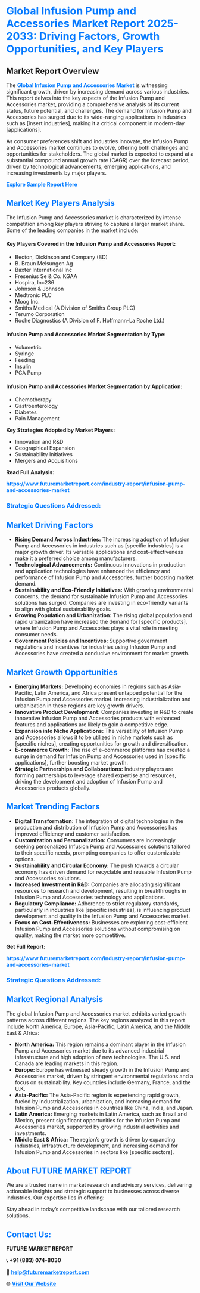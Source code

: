 <h1 style="color: #007BFF;">Global Infusion Pump and Accessories Market Report 2025-2033: Driving Factors, Growth Opportunities, and Key Players</h1>

<section id="overview">
<h2>Market Report Overview</h2>
<p>The <a href="https://www.futuremarketreport.com/industry-report/infusion-pump-and-accessories-market" style="color: #007BFF; text-decoration: none;"><strong>Global Infusion Pump and Accessories Market</strong></a> is witnessing significant growth, driven by increasing demand across various industries. This report delves into the key aspects of the Infusion Pump and Accessories market, providing a comprehensive analysis of its current status, future potential, and challenges. The demand for Infusion Pump and Accessories has surged due to its wide-ranging applications in industries such as [insert industries], making it a critical component in modern-day [applications].</p>
<p>As consumer preferences shift and industries innovate, the Infusion Pump and Accessories market continues to evolve, offering both challenges and opportunities for stakeholders. The global market is expected to expand at a substantial compound annual growth rate (CAGR) over the forecast period, driven by technological advancements, emerging applications, and increasing investments by major players.</p>
</section>

<section id="overview">
<p><a href="https://www.futuremarketreport.com/request-sample/reportId=44295" style="color: #007BFF; text-decoration: none;"><strong>Explore Sample Report Here</strong></a></p>
</section>

<section id="key-players">
<h2 style="color: #007BFF;">Market Key Players Analysis</h2>
<p>The Infusion Pump and Accessories market is characterized by intense competition among key players striving to capture a larger market share. Some of the leading companies in the market include:</p>
<h4>Key Players Covered in the Infusion Pump and Accessories Report:</h4>
<ul><li>Becton, Dickinson and Company (BD)</li><li>B. Braun Melsungen Ag</li><li>Baxter International Inc</li><li>Fresenius Se &amp; Co. KGAA</li><li>Hospira, Inc236</li><li>Johnson &amp; Johnson</li><li>Medtronic PLC</li><li>Moog Inc.</li><li>Smiths Medical (A Division of Smiths Group PLC)</li><li>Terumo Corporation</li><li>Roche Diagnostics (A Division of F. Hoffmann-La Roche Ltd.)</li></ul>
<h4>Infusion Pump and Accessories Market Segmentation by Type:</h4>
<ul><li>Volumetric</li><li>Syringe</li><li>Feeding</li><li>Insulin</li><li>PCA Pump</li></ul>

<h4>Infusion Pump and Accessories Market Segmentation by Application:</h4>
<ul><li>Chemotherapy</li><li>Gastroenterology</li><li>Diabetes</li><li>Pain Management</li></ul>
<p><strong>Key Strategies Adopted by Market Players:</strong></p>
<ul>
<li>Innovation and R&D</li>
<li>Geographical Expansion</li>
<li>Sustainability Initiatives</li>
<li>Mergers and Acquisitions</li>
</ul>
</section>

<section>
<p><strong>Read Full Analysis: </strong></p><a href="https://www.futuremarketreport.com/industry-report/infusion-pump-and-accessories-market" style="color: #007BFF; text-decoration: none;"><strong>https://www.futuremarketreport.com/industry-report/infusion-pump-and-accessories-market</strong></a>
<h3 style="color: #007BFF;">Strategic Questions Addressed:</h3>
</section>

<section id="driving-factors">
<h2 style="color: #007BFF;">Market Driving Factors</h2>
<ul>
<li><strong>Rising Demand Across Industries:</strong> The increasing adoption of Infusion Pump and Accessories in industries such as [specific industries] is a major growth driver. Its versatile applications and cost-effectiveness make it a preferred choice among manufacturers.</li>
<li><strong>Technological Advancements:</strong> Continuous innovations in production and application technologies have enhanced the efficiency and performance of Infusion Pump and Accessories, further boosting market demand.</li>
<li><strong>Sustainability and Eco-Friendly Initiatives:</strong> With growing environmental concerns, the demand for sustainable Infusion Pump and Accessories solutions has surged. Companies are investing in eco-friendly variants to align with global sustainability goals.</li>
<li><strong>Growing Population and Urbanization:</strong> The rising global population and rapid urbanization have increased the demand for [specific products], where Infusion Pump and Accessories plays a vital role in meeting consumer needs.</li>
<li><strong>Government Policies and Incentives:</strong> Supportive government regulations and incentives for industries using Infusion Pump and Accessories have created a conducive environment for market growth.</li>
</ul>
</section>

<section id="growth-opportunities">
<h2 style="color: #007BFF;">Market Growth Opportunities</h2>
<ul>
<li><strong>Emerging Markets:</strong> Developing economies in regions such as Asia-Pacific, Latin America, and Africa present untapped potential for the Infusion Pump and Accessories market. Increasing industrialization and urbanization in these regions are key growth drivers.</li>
<li><strong>Innovative Product Development:</strong> Companies investing in R&D to create innovative Infusion Pump and Accessories products with enhanced features and applications are likely to gain a competitive edge.</li>
<li><strong>Expansion into Niche Applications:</strong> The versatility of Infusion Pump and Accessories allows it to be utilized in niche markets such as [specific niches], creating opportunities for growth and diversification.</li>
<li><strong>E-commerce Growth:</strong> The rise of e-commerce platforms has created a surge in demand for Infusion Pump and Accessories used in [specific applications], further boosting market growth.</li>
<li><strong>Strategic Partnerships and Collaborations:</strong> Industry players are forming partnerships to leverage shared expertise and resources, driving the development and adoption of Infusion Pump and Accessories products globally.</li>
</ul>
</section>

<section id="trending-factors">
<h2 style="color: #007BFF;">Market Trending Factors</h2>
<ul>
<li><strong>Digital Transformation:</strong> The integration of digital technologies in the production and distribution of Infusion Pump and Accessories has improved efficiency and customer satisfaction.</li>
<li><strong>Customization and Personalization:</strong> Consumers are increasingly seeking personalized Infusion Pump and Accessories solutions tailored to their specific needs, prompting companies to offer customizable options.</li>
<li><strong>Sustainability and Circular Economy:</strong> The push towards a circular economy has driven demand for recyclable and reusable Infusion Pump and Accessories solutions.</li>
<li><strong>Increased Investment in R&D:</strong> Companies are allocating significant resources to research and development, resulting in breakthroughs in Infusion Pump and Accessories technology and applications.</li>
<li><strong>Regulatory Compliance:</strong> Adherence to strict regulatory standards, particularly in industries like [specific industries], is influencing product development and quality in the Infusion Pump and Accessories market.</li>
<li><strong>Focus on Cost-Effectiveness:</strong> Businesses are exploring cost-efficient Infusion Pump and Accessories solutions without compromising on quality, making the market more competitive.</li>
</ul>
</section>

<section>
<p><strong>Get Full Report: </strong></p><a href="https://www.futuremarketreport.com/industry-report/infusion-pump-and-accessories-market" style="color: #007BFF; text-decoration: none;"><strong>https://www.futuremarketreport.com/industry-report/infusion-pump-and-accessories-market</strong></a>
<h3 style="color: #007BFF;">Strategic Questions Addressed:</h3>
</section>


<section id="regional-analysis">
<h2 style="color: #007BFF;">Market Regional Analysis</h2>
<p>The global Infusion Pump and Accessories market exhibits varied growth patterns across different regions. The key regions analyzed in this report include North America, Europe, Asia-Pacific, Latin America, and the Middle East & Africa:</p>
<ul>
<li><strong>North America:</strong> This region remains a dominant player in the Infusion Pump and Accessories market due to its advanced industrial infrastructure and high adoption of new technologies. The U.S. and Canada are leading markets in this region.</li>
<li><strong>Europe:</strong> Europe has witnessed steady growth in the Infusion Pump and Accessories market, driven by stringent environmental regulations and a focus on sustainability. Key countries include Germany, France, and the U.K.</li>
<li><strong>Asia-Pacific:</strong> The Asia-Pacific region is experiencing rapid growth, fueled by industrialization, urbanization, and increasing demand for Infusion Pump and Accessories in countries like China, India, and Japan.</li>
<li><strong>Latin America:</strong> Emerging markets in Latin America, such as Brazil and Mexico, present significant opportunities for the Infusion Pump and Accessories market, supported by growing industrial activities and investments.</li>
<li><strong>Middle East & Africa:</strong> The region’s growth is driven by expanding industries, infrastructure development, and increasing demand for Infusion Pump and Accessories in sectors like [specific sectors].</li>
</ul>
</section>

<footer>
<h2 style="color: #007BFF;">About FUTURE MARKET REPORT</h2>
<p>We are a trusted name in market research and advisory services, delivering actionable insights and strategic support to businesses across diverse industries. Our expertise lies in offering:</p>

<p>Stay ahead in today’s competitive landscape with our tailored research solutions.</p>

<h2 style="color: #007BFF;">Contact Us:</h2>
<p><strong>FUTURE MARKET REPORT</strong></p>
<p>📞 <strong>+91 (883) 074-8030</strong></p>
<p>📧 <strong><a href="mailto:help@futuremarketreport.com" style="color: #007BFF;">help@futuremarketreport.com</a></strong></p>
<p>🌐 <strong><a href="https://www.futuremarketreport.com/" style="color: #007BFF;">Visit Our Website</a></strong></p>
</footer>